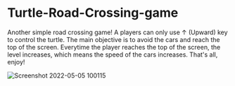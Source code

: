 # Turtle-Road-Crossing-game

Another simple road crossing game! A players can only use ↑ (Upward) key to control the turtle. The main objective is to avoid the cars and reach the top of the screen. Everytime the player reaches the top of the screen, the level increases, which means the speed of the cars increases. That's all, enjoy!

![Screenshot 2022-05-05 100115](https://user-images.githubusercontent.com/57942968/166862235-4ab835e5-0369-47b2-8a26-8157d276ac8c.png)
